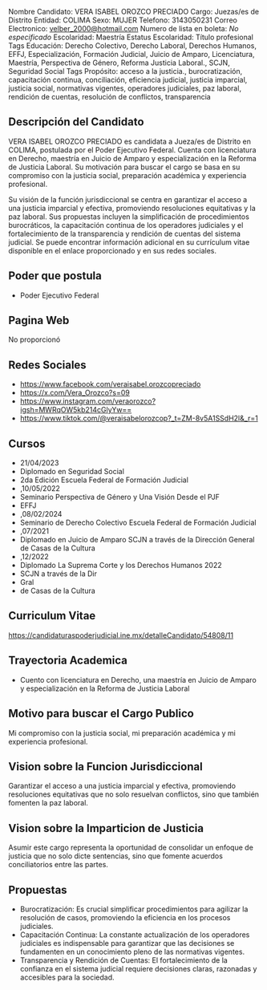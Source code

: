 Nombre Candidato: VERA ISABEL OROZCO PRECIADO
Cargo: Juezas/es de Distrito
Entidad: COLIMA
Sexo: MUJER
Telefono: 3143050231
Correo Electronico: velber_2000@hotmail.com
Numero de lista en boleta: *No especificado*
Escolaridad: Maestría
Estatus Escolaridad: Título profesional
Tags Educación: Derecho Colectivo, Derecho Laboral, Derechos Humanos, EFFJ, Especialización, Formación Judicial, Juicio de Amparo, Licenciatura, Maestría, Perspectiva de Género, Reforma Justicia Laboral., SCJN, Seguridad Social
Tags Propósito: acceso a la justicia., burocratización, capacitación continua, conciliación, eficiencia judicial, justicia imparcial, justicia social, normativas vigentes, operadores judiciales, paz laboral, rendición de cuentas, resolución de conflictos, transparencia


## Descripción del Candidato 

VERA ISABEL OROZCO PRECIADO es candidata a Jueza/es de Distrito en COLIMA, postulada por el Poder Ejecutivo Federal. Cuenta con licenciatura en Derecho, maestría en Juicio de Amparo y especialización en la Reforma de Justicia Laboral. Su motivación para buscar el cargo se basa en su compromiso con la justicia social, preparación académica y experiencia profesional.

Su visión de la función jurisdiccional se centra en garantizar el acceso a una justicia imparcial y efectiva, promoviendo resoluciones equitativas y la paz laboral. Sus propuestas incluyen la simplificación de procedimientos burocráticos, la capacitación continua de los operadores judiciales y el fortalecimiento de la transparencia y rendición de cuentas del sistema judicial. Se puede encontrar información adicional en su currículum vitae disponible en el enlace proporcionado y en sus redes sociales.


## Poder que postula

- Poder Ejecutivo Federal


## Pagina Web

No proporcionó


## Redes Sociales

- https://www.facebook.com/veraisabel.orozcopreciado
- https://x.com/Vera_Orozco?s=09
- https://www.instagram.com/veraorozco?igsh=MWRqOW5kb214cGlyYw==
- https://www.tiktok.com/@veraisabelorozcop?_t=ZM-8v5A1SSdH2l&_r=1


## Cursos

- 21/04/2023
- Diplomado en Seguridad Social
- 2da Edición Escuela Federal de Formación Judicial
- ,10/05/2022
- Seminario Perspectiva de Género y Una Visión Desde el PJF
- EFFJ
- ,08/02/2024
- Seminario de Derecho Colectivo   Escuela Federal de Formación Judicial
- ,07/2021
- Diplomado en Juicio de Amparo SCJN a través de la Dirección General de Casas de la Cultura
- ,12/2022
- Diplomado La Suprema Corte y los Derechos Humanos 2022
- SCJN a través de la Dir
- Gral
- de Casas de la Cultura


## Curriculum Vitae

https://candidaturaspoderjudicial.ine.mx/detalleCandidato/54808/11


## Trayectoria Academica

- Cuento con licenciatura en Derecho, una maestría en Juicio de Amparo y especialización en la Reforma de Justicia Laboral


## Motivo para buscar el Cargo Publico

Mi compromiso con la justicia social, mi preparación académica y mi experiencia profesional.


## Vision sobre la Funcion Jurisdiccional

Garantizar el acceso a una justicia imparcial y efectiva, promoviendo resoluciones equitativas que no solo resuelvan conflictos, sino que también fomenten la paz laboral.


## Vision sobre la Imparticion de Justicia

Asumir este cargo representa la oportunidad de consolidar un enfoque de justicia que no solo dicte sentencias, sino que fomente acuerdos conciliatorios entre las partes.


## Propuestas

- Burocratización: Es crucial simplificar procedimientos para agilizar la resolución de casos, promoviendo la eficiencia en los procesos judiciales.
- Capacitación Continua: La constante actualización de los operadores judiciales es indispensable para garantizar que las decisiones se fundamenten en un conocimiento pleno de las normativas vigentes.
- Transparencia y Rendición de Cuentas: El fortalecimiento de la confianza en el sistema judicial requiere decisiones claras, razonadas y accesibles para la sociedad.

